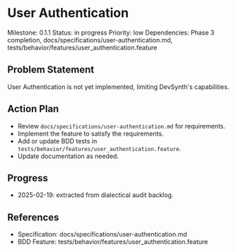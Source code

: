 # User Authentication
Milestone: 0.1.1
Status: in progress
Priority: low
Dependencies: Phase 3 completion, docs/specifications/user-authentication.md, tests/behavior/features/user_authentication.feature

## Problem Statement
User Authentication is not yet implemented, limiting DevSynth's capabilities.


## Action Plan
- Review `docs/specifications/user-authentication.md` for requirements.
- Implement the feature to satisfy the requirements.
- Add or update BDD tests in `tests/behavior/features/user_authentication.feature`.
- Update documentation as needed.

## Progress
- 2025-02-19: extracted from dialectical audit backlog.

## References
- Specification: docs/specifications/user-authentication.md
- BDD Feature: tests/behavior/features/user_authentication.feature
